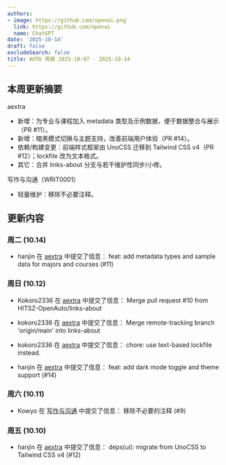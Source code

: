 ```yaml
---
authors:
- image: https://github.com/openai.png
  link: https://github.com/openai
  name: ChatGPT
date: '2025-10-14'
draft: false
excludeSearch: false
title: AUTO 周报 2025-10-07 - 2025-10-14
---
```


## 本周更新摘要

aextra
- 新增：为专业与课程加入 metadata 类型及示例数据，便于数据整合与展示（PR #11）。
- 新增：暗黑模式切换与主题支持，改善前端用户体验（PR #14）。
- 依赖/构建变更：前端样式框架由 UnoCSS 迁移到 Tailwind CSS v4（PR #12）；lockfile 改为文本格式。
- 其它：合并 links-about 分支与若干维护性同步/小修。

写作与沟通（WRIT0001）
- 轻量维护：移除不必要注释。

## 更新内容

### 周二 (10.14)

- hanjin 在 [aextra](https://github.com/HITSZ-OpenAuto/aextra) 中提交了信息： feat: add metadata types and sample data for majors and courses (#11)

### 周日 (10.12)

- Kokoro2336 在 [aextra](https://github.com/HITSZ-OpenAuto/aextra) 中提交了信息： Merge pull request #10 from HITSZ-OpenAuto/links-about

- kokoro2336 在 [aextra](https://github.com/HITSZ-OpenAuto/aextra) 中提交了信息： Merge remote-tracking branch 'origin/main' into links-about

- kokoro2336 在 [aextra](https://github.com/HITSZ-OpenAuto/aextra) 中提交了信息： chore: use text-based lockfile instead.

- hanjin 在 [aextra](https://github.com/HITSZ-OpenAuto/aextra) 中提交了信息： feat: add dark mode toggle and theme support (#14)

### 周六 (10.11)

- Kowyo 在 [写作与沟通](https://github.com/HITSZ-OpenAuto/WRIT0001) 中提交了信息： 移除不必要的注释 (#9)

### 周五 (10.10)

- hanjin 在 [aextra](https://github.com/HITSZ-OpenAuto/aextra) 中提交了信息： deps(ui): migrate from UnoCSS to Tailwind CSS v4 (#12)

